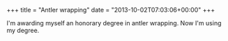 +++
title = "Antler wrapping"
date = "2013-10-02T07:03:06+00:00"
+++

I'm awarding myself an honorary degree in antler wrapping. Now I'm using my degree.
			
